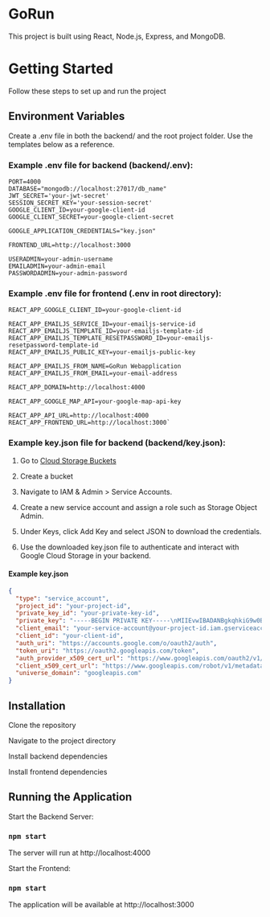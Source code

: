 # GoRun

This project is built using React, Node.js, Express, and MongoDB.

# Getting Started

Follow these steps to set up and run the project

## Environment Variables
Create a .env file in both the backend/ and the root project folder. Use the templates below as a reference.
### Example .env file for backend (backend/.env):
```env
PORT=4000
DATABASE="mongodb://localhost:27017/db_name" 
JWT_SECRET='your-jwt-secret'
SESSION_SECRET_KEY='your-session-secret'
GOOGLE_CLIENT_ID=your-google-client-id
GOOGLE_CLIENT_SECRET=your-google-client-secret

GOOGLE_APPLICATION_CREDENTIALS="key.json"

FRONTEND_URL=http://localhost:3000 

USERADMIN=your-admin-username
EMAILADMIN=your-admin-email
PASSWORDADMIN=your-admin-password
```

### Example .env file for frontend (.env in root directory):
```env
REACT_APP_GOOGLE_CLIENT_ID=your-google-client-id

REACT_APP_EMAILJS_SERVICE_ID=your-emailjs-service-id
REACT_APP_EMAILJS_TEMPLATE_ID=your-emailjs-template-id
REACT_APP_EMAILJS_TEMPLATE_RESETPASSWORD_ID=your-emailjs-resetpassword-template-id
REACT_APP_EMAILJS_PUBLIC_KEY=your-emailjs-public-key

REACT_APP_EMAILJS_FROM_NAME=GoRun Webapplication
REACT_APP_EMAILJS_FROM_EMAIL=your-email-address

REACT_APP_DOMAIN=http://localhost:4000

REACT_APP_GOOGLE_MAP_API=your-google-map-api-key

REACT_APP_API_URL=http://localhost:4000
REACT_APP_FRONTEND_URL=http://localhost:3000`
```

### Example key.json file for backend (backend/key.json):
1. Go to [Cloud Storage Buckets](https://console.cloud.google.com/storage/browser)

2. Create a bucket 

3. Navigate to IAM & Admin > Service Accounts.

4. Create a new service account and assign a role such as Storage Object Admin.

5. Under Keys, click Add Key and select JSON to download the credentials.

6. Use the downloaded key.json file to authenticate and interact with Google Cloud Storage in your backend.

#### Example key.json
```key.json
{
  "type": "service_account",
  "project_id": "your-project-id",
  "private_key_id": "your-private-key-id",
  "private_key": "-----BEGIN PRIVATE KEY-----\nMIIEvwIBADANBgkqhkiG9w0BAQEFAASCBKkwggSlAgEAAoIBAQCoMm7SeMouBqnU...",
  "client_email": "your-service-account@your-project-id.iam.gserviceaccount.com",
  "client_id": "your-client-id",
  "auth_uri": "https://accounts.google.com/o/oauth2/auth",
  "token_uri": "https://oauth2.googleapis.com/token",
  "auth_provider_x509_cert_url": "https://www.googleapis.com/oauth2/v1/certs",
  "client_x509_cert_url": "https://www.googleapis.com/robot/v1/metadata/x509/your-service-account%40your-project-id.iam.gserviceaccount.com",
  "universe_domain": "googleapis.com"
}

```


## Installation
Clone the repository

Navigate to the project directory

Install backend dependencies

Install frontend dependencies

## Running the Application

Start the Backend Server:
### `npm start`
The server will run at http://localhost:4000


Start the Frontend:
### `npm start`
The application will be available at http://localhost:3000
